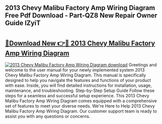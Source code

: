 ## 2013 Chevy Malibu Factory Amp Wiring Diagram Free Pdf Download - Part-QZ8 New Repair Owner Guide lZyiT

# <h2><a href="http://dfs8uwg.blite.top/?on=2013+Chevy+Malibu+Factory+Amp+Wiring+Diagram">🔗Download New 👉🔴 2013 Chevy Malibu Factory Amp Wiring Diagram</a></h2>

[![2013 Chevy Malibu Factory Amp Wiring Diagram download](https://i.imgur.com/lujVjoI.png)](http://dfs8uwg.blite.top/?on=2013+Chevy+Malibu+Factory+Amp+Wiring+Diagram)
Greetings and welcome to the user manual for your newly implemented system 2013 Chevy Malibu Factory Amp Wiring Diagram. This manual is specifically designed to help you navigate the features and functions of your product with ease. Inside, you will find detailed instructions for installation, usage, maintenance, and troubleshooting. Step-by-Step Setup Guide Follow these steps for a seamless and successful setup experience. This 2013 Chevy Malibu Factory Amp Wiring Diagram comes equipped with a comprehensive set of features to meet your diverse needs. We're Here to Help 2013 Chevy Malibu Factory Amp Wiring Diagram. Our customer support team is ready to assist you with any questions or concerns.
